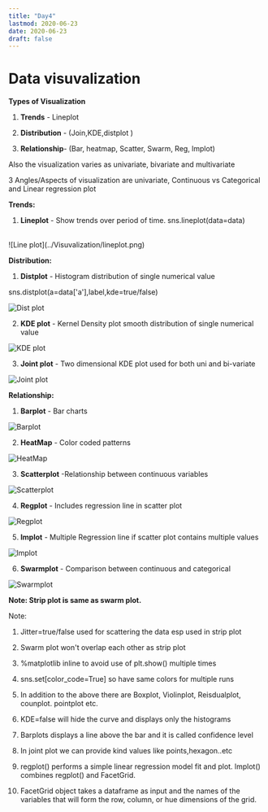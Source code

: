 ```yaml
---
title: "Day4"
lastmod: 2020-06-23
date: 2020-06-23
draft: false
---
```

# Data visuvalization


**Types of Visualization**

1. **Trends** - Lineplot

2. **Distribution** - (Join,KDE,distplot )

3. **Relationship**- (Bar, heatmap, Scatter, Swarm, Reg, lmplot)

Also the visualization varies as univariate, bivariate and multivariate

3 Angles/Aspects of visualization are univariate, Continuous vs Categorical and Linear regression plot


**Trends:**

1. **Lineplot** - Show trends over period of time. sns.lineplot(data=data)
<br>
![Line plot](../Visuvalization/lineplot.png)

**Distribution:**

1. **Distplot** - Histogram distribution of single numerical value

sns.distplot(a=data['a'],label,kde=true/false)

![Dist plot](../Visuvalization/distplot.png)

2. **KDE plot** - Kernel Density plot smooth distribution of single numerical value

![KDE plot](../Visuvalization/KDEplot.png)

3. **Joint plot** -  Two dimensional KDE plot used for both uni and bi-variate

![Joint plot](../Visuvalization/jointplot.png)

**Relationship:**

1. **Barplot** - Bar charts

![Barplot](../Visuvalization/barplot.png)

2. **HeatMap** - Color coded patterns

![HeatMap](../Visuvalization/heatmap.png)

3. **Scatterplot** -Relationship between continuous variables

![Scatterplot](../Visuvalization/scatterplot.png)

4. **Regplot** - Includes regression line in scatter plot

![Regplot](../Visuvalization/regplot.png)

5. **lmplot** - Multiple Regression line if scatter plot contains multiple values

![lmplot](../Visuvalization/lmplot.png)

6. **Swarmplot** - Comparison between continuous and categorical

![Swarmplot](../Visuvalization/swarmplot.png)

**Note: Strip plot is same as swarm plot.**



Note:

1. Jitter=true/false used for scattering the data esp used in strip plot

2. Swarm plot won't overlap each other as strip plot

3. %matplotlib inline to avoid use of plt.show() multiple times

4. sns.set[color_code=True] so have same colors for multiple runs

5. In addition to the above there are Boxplot, Violinplot, Reisdualplot, counplot. pointplot etc.

6. KDE=false will hide the curve and displays only the histograms

7. Barplots displays a line above the bar and it is called confidence level

8. In joint plot we can provide kind values like points,hexagon..etc

9. regplot() performs a simple linear regression model fit and plot. lmplot() combines regplot() and FacetGrid.

10. FacetGrid object takes a dataframe as input and the names of the variables that will form the row, column, or hue dimensions of the grid.
